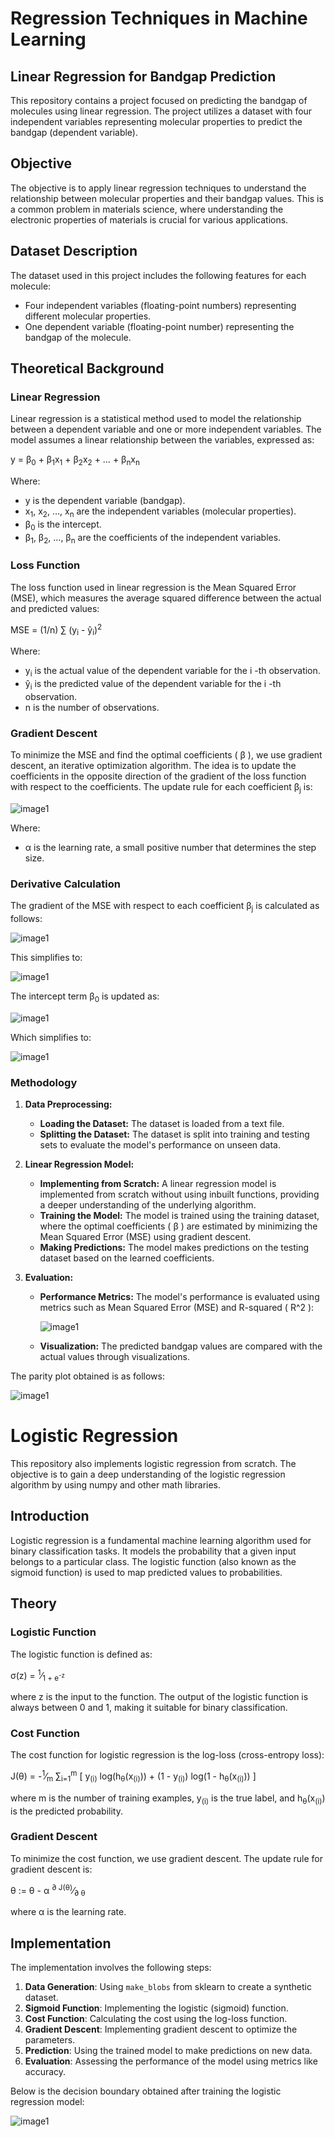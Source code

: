 

# Regression Techniques in Machine Learning


## Linear Regression for Bandgap Prediction

This repository contains a project focused on predicting the bandgap of molecules using linear regression. The project utilizes a dataset with four independent variables representing molecular properties to predict the bandgap (dependent variable).

## Objective

The objective is to apply linear regression techniques to understand the relationship between molecular properties and their bandgap values. This is a common problem in materials science, where understanding the electronic properties of materials is crucial for various applications.

## Dataset Description

The dataset used in this project includes the following features for each molecule:
- Four independent variables (floating-point numbers) representing different molecular properties.
- One dependent variable (floating-point number) representing the bandgap of the molecule.



## Theoretical Background

### Linear Regression

Linear regression is a statistical method used to model the relationship between a dependent variable and one or more independent variables. The model assumes a linear relationship between the variables, expressed as:

<p> y = &beta;<sub>0</sub> + &beta;<sub>1</sub>x<sub>1</sub> + &beta;<sub>2</sub>x<sub>2</sub> + &hellip; + &beta;<sub>n</sub>x<sub>n</sub></p>

Where:
- <span> y </span> is the dependent variable (bandgap).
- <span> x<sub>1</sub>, x<sub>2</sub>, &hellip;, x<sub>n</sub> </span> are the independent variables (molecular properties).
- <span> &beta;<sub>0</sub> </span> is the intercept.
- <span> &beta;<sub>1</sub>, &beta;<sub>2</sub>, &hellip;, &beta;<sub>n</sub> </span> are the coefficients of the independent variables.

### Loss Function

The loss function used in linear regression is the Mean Squared Error (MSE), which measures the average squared difference between the actual and predicted values:


<p> MSE = (1/n) &sum; (y<sub>i</sub> - &ycirc;<sub>i</sub>)<sup>2</sup> </p>


Where:
- <span> y<sub>i</sub> </span> is the actual value of the dependent variable for the <span> i </span>-th observation.
- <span> &ycirc;<sub>i</sub> </span> is the predicted value of the dependent variable for the <span> i </span>-th observation.
- <span> n </span> is the number of observations.

### Gradient Descent

To minimize the MSE and find the optimal coefficients (<span> &beta; </span>), we use gradient descent, an iterative optimization algorithm. The idea is to update the coefficients in the opposite direction of the gradient of the loss function with respect to the coefficients. The update rule for each coefficient <span> &beta;<sub>j</sub> </span> is:

![image1](images/image1.png)



Where:
- <span> &alpha; </span> is the learning rate, a small positive number that determines the step size.

### Derivative Calculation

The gradient of the MSE with respect to each coefficient <span> &beta;<sub>j</sub> </span> is calculated as follows:


![image1](images/image2.png)



This simplifies to:


![image1](images/image3.png)


The intercept term <span> &beta;<sub>0</sub> </span> is updated as:

![image1](images/image4.png)


Which simplifies to:

![image1](images/image5.png)


### Methodology

1. **Data Preprocessing:**
    - **Loading the Dataset:** The dataset is loaded from a text file.
    - **Splitting the Dataset:** The dataset is split into training and testing sets to evaluate the model's performance on unseen data.

2. **Linear Regression Model:**
    - **Implementing from Scratch:** A linear regression model is implemented from scratch without using inbuilt functions, providing a deeper understanding of the underlying algorithm.
    - **Training the Model:** The model is trained using the training dataset, where the optimal coefficients (<span> &beta; </span>) are estimated by minimizing the Mean Squared Error (MSE) using gradient descent.
    - **Making Predictions:** The model makes predictions on the testing dataset based on the learned coefficients.

3. **Evaluation:**
    - **Performance Metrics:** The model's performance is evaluated using metrics such as Mean Squared Error (MSE) and R-squared (<span> R^2 </span>):<p></p>
     ![image1](images/image6.png)

    - **Visualization:** The predicted bandgap values are compared with the actual values through visualizations.

The parity plot obtained is as follows:

![image1](images/graph1.png)

# Logistic Regression 

This repository also implements logistic regression from scratch. The objective is to gain a deep understanding of the logistic regression algorithm by using numpy and other math libraries.

## Introduction
Logistic regression is a fundamental machine learning algorithm used for binary classification tasks. It models the probability that a given input belongs to a particular class. The logistic function (also known as the sigmoid function) is used to map predicted values to probabilities.

## Theory
### Logistic Function
The logistic function is defined as:

<p>&sigma;(z) = <sup>1</sup>&frasl;<sub>1 + e<sup>-z</sup></sub></p>

where <sigma> z </sigma> is the input to the function. The output of the logistic function is always between 0 and 1, making it suitable for binary classification.

### Cost Function
The cost function for logistic regression is the log-loss (cross-entropy loss):

<p>J(&theta;) = -<sup>1</sup>&frasl;<sub>m</sub> &sum;<sub>i=1</sub><sup>m</sup> [ y<sub>(i)</sub> log(h<sub>&theta;</sub>(x<sub>(i)</sub>)) + (1 - y<sub>(i)</sub>) log(1 - h<sub>&theta;</sub>(x<sub>(i)</sub>)) ]</p>


where <span> m </span> is the number of training examples, <span>y<sub>(i)</sub></span> is the true label, and <span>h<sub>&theta;</sub>(x<sub>(i)</sub>)</span> is the predicted probability.

### Gradient Descent
To minimize the cost function, we use gradient descent. The update rule for gradient descent is:
<p>&theta; := &theta; - &alpha; <sup>&part; J(&theta;)</sup>&frasl;<sub>&part; &theta;</sub></p>

where <span>&alpha;</span> is the learning rate.

## Implementation
The implementation involves the following steps:
1. **Data Generation**: Using `make_blobs` from sklearn to create a synthetic dataset.
2. **Sigmoid Function**: Implementing the logistic (sigmoid) function.
3. **Cost Function**: Calculating the cost using the log-loss function.
4. **Gradient Descent**: Implementing gradient descent to optimize the parameters.
5. **Prediction**: Using the trained model to make predictions on new data.
6. **Evaluation**: Assessing the performance of the model using metrics like accuracy.

Below is the decision boundary obtained after training the logistic regression model:

![image1](images/graph2.png)
